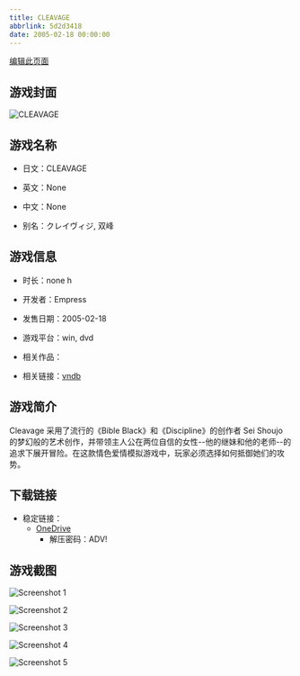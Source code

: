 ```yaml
---
title: CLEAVAGE
abbrlink: 5d2d3418
date: 2005-02-18 00:00:00
---
```

[编辑此页面](https://github.com/ACG-3/ADV3-source/blob/main/source/_posts/games/CLEAVAGE.md)

## 游戏封面

![CLEAVAGE](https://pan.timero.xyz/d/onedrive/img_lib_001/CLEAVAGE_cover.avif)


## 游戏名称

- 日文：CLEAVAGE
- 英文：None
- 中文：None

- 别名：クレイヴィジ, 双峰


## 游戏信息

- 时长：none h
- 开发者：Empress
- 发售日期：2005-02-18
- 游戏平台：win, dvd
- 相关作品：

- 相关链接：[vndb](https://vndb.org/v931)


## 游戏简介

Cleavage 采用了流行的《Bible Black》和《Discipline》的创作者 Sei Shoujo 的梦幻般的艺术创作，并带领主人公在两位自信的女性--他的继妹和他的老师--的追求下展开冒险。在这款情色爱情模拟游戏中，玩家必须选择如何抵御她们的攻势。




## 下载链接

- 稳定链接：
    - [OneDrive](https://pan.timero.xyz/onedrive/adv_lib_001/CLEAVAGE)
        - 解压密码：ADV!



## 游戏截图


![Screenshot 1](https://pan.timero.xyz/d/onedrive/img_lib_001/CLEAVAGE_Screenshot_1.avif)

![Screenshot 2](https://pan.timero.xyz/d/onedrive/img_lib_001/CLEAVAGE_Screenshot_2.avif)

![Screenshot 3](https://pan.timero.xyz/d/onedrive/img_lib_001/CLEAVAGE_Screenshot_3.avif)

![Screenshot 4](https://pan.timero.xyz/d/onedrive/img_lib_001/CLEAVAGE_Screenshot_4.avif)

![Screenshot 5](https://pan.timero.xyz/d/onedrive/img_lib_001/CLEAVAGE_Screenshot_5.avif)

